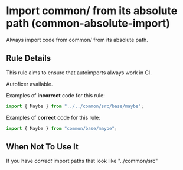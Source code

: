 # Import common/ from its absolute path (common-absolute-import)

Always import code from common/ from its absolute path.

## Rule Details

This rule aims to ensure that autoimports always work in CI.

Autofixer available.

Examples of **incorrect** code for this rule:

```js
import { Maybe } from "../../common/src/base/maybe";
```

Examples of **correct** code for this rule:

```js
import { Maybe } from "common/base/maybe";
```

## When Not To Use It

If you have _correct_ import paths that look like "../common/src"
